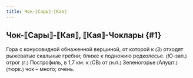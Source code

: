 ```yaml
---
title: Чок-⟦Сары⟧-⟦Кая⟧
---
```

## Чок-⟦Сары⟧-⟦Кая⟧, ⟦Кая⟧-Чоклары {#1}

Гора с конусовидной обнаженной вершиной, от которой к ⦅З⦆ отходят рыжеватые скальные гребни; ближе к подножию редколесье. ⦅Ю-зап.⦆ отрог ⦅г.⦆ Построфиль, в 1,7 км. к ⦅СВ⦆ от ⦅н.п.⦆ Зеленогорье ⦅Алушт.⦆ ⦅тюрк.⦆ чок – много; очень.
